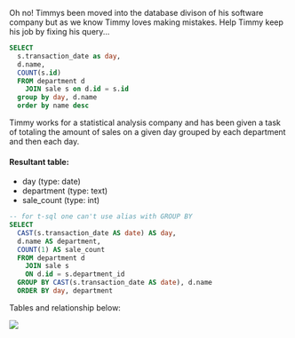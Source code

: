 Oh no! Timmys been moved into the database divison of his software company but as we know Timmy loves making mistakes. Help Timmy keep his job by fixing his query...

```sql
SELECT 
  s.transaction_date as day,
  d.name,
  COUNT(s.id)
  FROM department d
    JOIN sale s on d.id = s.id
  group by day, d.name
  order by name desc
```

Timmy works for a statistical analysis company and has been given a task of totaling the amount of sales on a given day grouped by each department and then each day.

#### Resultant table:

* day (type: date)
* department (type: text)
* sale_count (type: int)

```sql
-- for t-sql one can't use alias with GROUP BY
SELECT 
  CAST(s.transaction_date AS date) AS day,
  d.name AS department,
  COUNT(1) AS sale_count
  FROM department d
    JOIN sale s
    ON d.id = s.department_id
  GROUP BY CAST(s.transaction_date AS date), d.name
  ORDER BY day, department
```

Tables and relationship below:

![](https://i.imgur.com/kBkwsbi.png)
